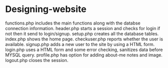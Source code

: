 # Designing-website
functions.php includes the main functions along with the databse connection information.
header.php starts a session and checks for login if not then it send to login/signup.
setup.php creates all the database tables.
index.php shows the home page.
checkuser.php reports whether the user is available.
signup.php adds a new user to the site by using a HTML form.
login.php uses a HTML form and some error checking, sanitizes data before MYSQL query.
profile.php has option for adding about-me notes and image.
logout.php closes the session.

